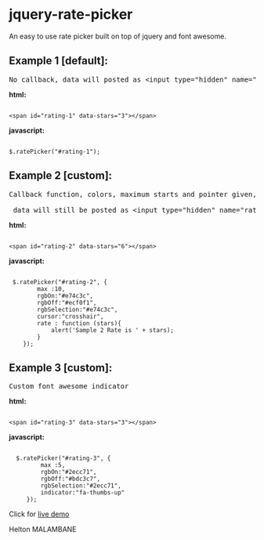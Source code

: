 # jquery-rate-picker
An easy to use rate picker built on top of jquery and font awesome.  

<h2> Example 1 [default]:</h2>

<p> <pre>No callback, data will posted as &lt;input type="hidden" name="rating-1" /&gt;</pre> </p>

<b>html:</b>
<p>
<code>
&lt;span id="rating-1" data-stars="3"&gt;&lt;/span&gt;
</code></p>

<b>javascript:</b>
<p>
<code>
$.ratePicker("#rating-1");
</code>
</p>

<h2> Example 2 [custom]: </h2>

<p> <pre>Callback function, colors, maximum starts and pointer given, <br/>
 data will still be posted as &lt;input type="hidden" name="rating-2" /&gt;</pre>
 </p>


<b>html:</b>
<p>
<code>
&lt;span id="rating-2" data-stars="6"&gt;&lt;/span&gt;
</code></p>

<b>javascript:</b>
<p>
<code>
 $.ratePicker("#rating-2", {
        max :10,
        rgbOn:"#e74c3c",
        rgbOff:"#ecf0f1",
        rgbSelection:"#e74c3c",
        cursor:"crosshair",
        rate : function (stars){
            alert('Sample 2 Rate is ' + stars);
        }
    });
</code>
</p>

<h2> Example 3 [custom]: </h2>

<p> <pre>Custom font awesome indicator</pre>
 </p>


<b>html:</b>
<p>
<code>
&lt;span id="rating-3" data-stars="3"&gt;&lt;/span&gt;
</code></p>

<b>javascript:</b>
<p>
<code>
  $.ratePicker("#rating-3", {
         max :5,
         rgbOn:"#2ecc71",
         rgbOff:"#bdc3c7",
         rgbSelection:"#2ecc71",
         indicator:"fa-thumbs-up"
     });
</code>
</p>


Click for <a href="http://helton.malambane.com/js/jquery-rate-picker" target="_blank">live demo</a>
<p>Helton MALAMBANE</p>


